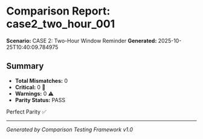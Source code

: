 # Comparison Report: case2_two_hour_001
**Scenario:** CASE 2: Two-Hour Window Reminder
**Generated:** 2025-10-25T10:40:09.784975

## Summary
- **Total Mismatches:** 0
- **Critical:** 0 🚨
- **Warnings:** 0 ⚠️
- **Parity Status:** PASS

Perfect Parity ✅

---
*Generated by Comparison Testing Framework v1.0*